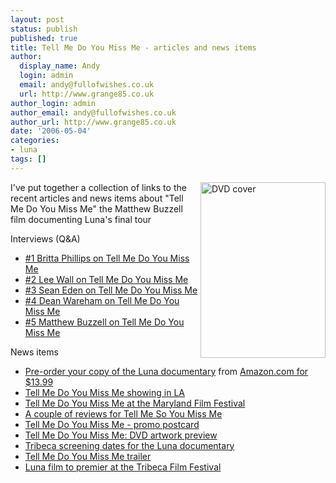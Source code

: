 ```yaml
---
layout: post
status: publish
published: true
title: Tell Me Do You Miss Me - articles and news items
author:
  display_name: Andy
  login: admin
  email: andy@fullofwishes.co.uk
  url: http://www.grange85.co.uk
author_login: admin
author_email: andy@fullofwishes.co.uk
author_url: http://www.grange85.co.uk
date: '2006-05-04'
categories:
- luna
tags: []
---
```

<p><img src="https://media.fullofwishes.co.uk/02-luna/photos/tmdymm-poster-small.jpg" alt="DVD cover" align="right" border="0" height="281" width="200">
<p>I've put together a collection of links to the recent articles and news items about "Tell Me Do You Miss Me" the Matthew Buzzell film documenting Luna's final tour</p>
<p>Interviews (Q&A)</p>
<ul>
<li><a href="http://www.grange85.co.uk/galaxie/index.php?article_id=133">#1 Britta Phillips on Tell Me Do You Miss Me</a></li>
<li><a href="http://www.grange85.co.uk/galaxie/index.php?article_id=135">#2 Lee Wall on Tell Me Do You Miss Me</a></li>
<li><a href="http://www.grange85.co.uk/galaxie/index.php?article_id=136">#3 Sean Eden on Tell Me Do You Miss Me</a></li>
<li><a href="http://www.grange85.co.uk/galaxie/index.php?article_id=138">#4 Dean Wareham on Tell Me Do You Miss Me</a></li>
<li><a href="http://www.grange85.co.uk/galaxie/index.php?article_id=139">#5 Matthew Buzzell on Tell Me Do You Miss Me</a></li>
</ul>
<p>News items</p>
<ul>
<li><a href="http://www.grange85.co.uk/galaxie/index.php?news=yes&id=282">Pre-order your copy of the Luna documentary</a> from <a href="http://www.amazon.com/exec/obidos/ASIN/B000FNNIB0/aheadfullofwi-20">Amazon.com for $13.99</a></li>
<li><a href="http://www.grange85.co.uk/galaxie/index.php?news=yes&id=281">Tell Me Do You Miss Me showing in LA</a></li>
<li><a href="http://www.grange85.co.uk/galaxie/index.php?news=yes&id=277">Tell Me Do You Miss Me at the Maryland Film Festival</a></li>
<li><a href="http://www.grange85.co.uk/galaxie/index.php?news=yes&id=273">A couple of reviews for Tell Me So You Miss Me</a></li>
<li><a href="http://www.grange85.co.uk/galaxie/index.php?news=yes&id=270">Tell Me Do You Miss Me - promo postcard</a></li>
<li><a href="http://www.grange85.co.uk/galaxie/index.php?news=yes&id=266">Tell Me Do You Miss Me: DVD artwork preview</a></li>
<li><a href="http://www.grange85.co.uk/galaxie/index.php?news=yes&id=261">Tribeca screening dates for the Luna documentary</a></li>
<li><a href="http://www.grange85.co.uk/galaxie/index.php?news=yes&id=259">Tell Me Do You Miss Me trailer</a></li>
<li><a href="http://www.grange85.co.uk/galaxie/index.php?news=yes&id=247">Luna film to premier at the Tribeca Film Festival</a></li>
</ul>

